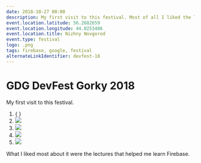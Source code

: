 ```yaml
---
date: 2018-10-27 00:00
description: My first visit to this festival. Most of all I liked the lectures, which helped me in learning Firebase.
event.location.latitude: 56.2682659
event.location.longitude: 44.0253486
event.location.title: Nizhny Novgorod
event.type: festival
logo: .png
tags: firebase, google, festival
alternateLinkIdentifier: devfest-18
---
```

# GDG DevFest Gorky 2018

My first visit to this festival.


1. { }
2. ![ ](2_400x400.jpg)
3. ![ ](4_400x400.jpg)
4. ![ ](1_400x400.jpg)
5. ![ ](3_400x400.jpg)


 What I liked most about it were the lectures that helped me learn Firebase.
